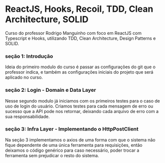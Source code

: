 # ReactJS, Hooks, Recoil, TDD, Clean Architecture, SOLID

Curso do professor Rodrigo Manguinho com foco em ReactJS com Typescript e Hooks, utilizando TDD, Clean Architecture, Design Patterns e SOLID.

### seção 1: Introdução

Ideia do primeiro modulo do curso é passar as configurações do git que o professor indica, e também as configurações iniciais do projeto que será aplicado no curso.

### seção 2: Login - Domain e Data Layer

Nesse segundo modulo já iniciamos com os primeiros testes para o caso de uso de login do usuário. Criamos testes para cada mensagem de erro ou sucesso que a API pode nos retornar, deixando cada arquivo de erro com a sua responsabilidade.

### seção 3:  Infra Layer - Implementando o HttpPostClient

Na seção 3 implementamos o axios de uma forma com que o sistema não fique dependente de uma única ferramenta para requisições, então deixamos o código genérico para caso necessário, poder trocar a ferramenta sem prejudicar o resto do sistema.
